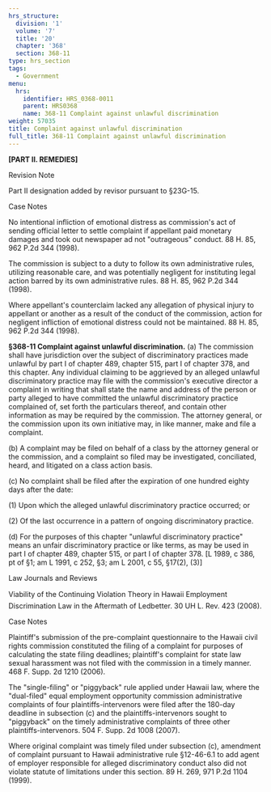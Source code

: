 ```yaml
---
hrs_structure:
  division: '1'
  volume: '7'
  title: '20'
  chapter: '368'
  section: 368-11
type: hrs_section
tags:
  - Government
menu:
  hrs:
    identifier: HRS_0368-0011
    parent: HRS0368
    name: 368-11 Complaint against unlawful discrimination
weight: 57035
title: Complaint against unlawful discrimination
full_title: 368-11 Complaint against unlawful discrimination
---
```

**[PART II. REMEDIES]**

Revision Note

Part II designation added by revisor pursuant to §23G-15.

Case Notes

No intentional infliction of emotional distress as commission's act of sending official letter to settle complaint if appellant paid monetary damages and took out newspaper ad not "outrageous" conduct. 88 H. 85, 962 P.2d 344 (1998).

The commission is subject to a duty to follow its own administrative rules, utilizing reasonable care, and was potentially negligent for instituting legal action barred by its own administrative rules. 88 H. 85, 962 P.2d 344 (1998).

Where appellant's counterclaim lacked any allegation of physical injury to appellant or another as a result of the conduct of the commission, action for negligent infliction of emotional distress could not be maintained. 88 H. 85, 962 P.2d 344 (1998).

**§368-11 Complaint against unlawful discrimination.** (a) The commission shall have jurisdiction over the subject of discriminatory practices made unlawful by part I of chapter 489, chapter 515, part I of chapter 378, and this chapter. Any individual claiming to be aggrieved by an alleged unlawful discriminatory practice may file with the commission's executive director a complaint in writing that shall state the name and address of the person or party alleged to have committed the unlawful discriminatory practice complained of, set forth the particulars thereof, and contain other information as may be required by the commission. The attorney general, or the commission upon its own initiative may, in like manner, make and file a complaint.

(b) A complaint may be filed on behalf of a class by the attorney general or the commission, and a complaint so filed may be investigated, conciliated, heard, and litigated on a class action basis.

(c) No complaint shall be filed after the expiration of one hundred eighty days after the date:

(1) Upon which the alleged unlawful discriminatory practice occurred; or

(2) Of the last occurrence in a pattern of ongoing discriminatory practice.

(d) For the purposes of this chapter "unlawful discriminatory practice" means an unfair discriminatory practice or like terms, as may be used in part I of chapter 489, chapter 515, or part I of chapter 378\. [L 1989, c 386, pt of §1; am L 1991, c 252, §3; am L 2001, c 55, §17(2), (3)]

Law Journals and Reviews

Viability of the Continuing Violation Theory in Hawaii Employment Discrimination Law in the Aftermath of Ledbetter. 30 UH L. Rev. 423 (2008).

Case Notes

Plaintiff's submission of the pre-complaint questionnaire to the Hawaii civil rights commission constituted the filing of a complaint for purposes of calculating the state filing deadlines; plaintiff's complaint for state law sexual harassment was not filed with the commission in a timely manner. 468 F. Supp. 2d 1210 (2006).

The "single-filing" or "piggyback" rule applied under Hawaii law, where the "dual-filed" equal employment opportunity commission administrative complaints of four plaintiffs-intervenors were filed after the 180-day deadline in subsection (c) and the plaintiffs-intervenors sought to "piggyback" on the timely administrative complaints of three other plaintiffs-intervenors. 504 F. Supp. 2d 1008 (2007).

Where original complaint was timely filed under subsection (c), amendment of complaint pursuant to Hawaii administrative rule §12-46-6.1 to add agent of employer responsible for alleged discriminatory conduct also did not violate statute of limitations under this section. 89 H. 269, 971 P.2d 1104 (1999).